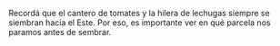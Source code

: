 Recordá que el cantero de tomates y la hilera de lechugas siempre se siembran hacia el Este. Por eso, es importante ver en qué parcela nos paramos antes de sembrar.